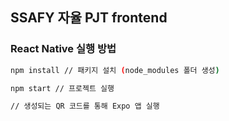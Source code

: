 ## SSAFY 자율 PJT frontend

### React Native 실행 방법

```bash
npm install // 패키지 설치 (node_modules 폴더 생성)

npm start // 프로젝트 실행

// 생성되는 QR 코드를 통해 Expo 앱 실행
```
